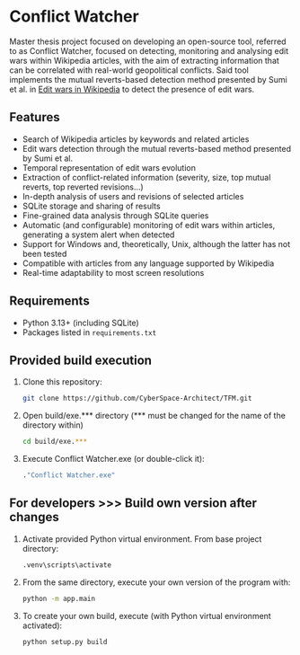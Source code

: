 # Conflict Watcher

Master thesis project focused on developing an open-source tool, 
referred to as Conflict Watcher, focused on detecting, monitoring
and analysing edit wars within Wikipedia articles, with
the aim of extracting information that can be correlated with 
real-world geopolitical conflicts. Said tool implements the 
mutual reverts-based detection method presented by Sumi et al. in 
[Edit wars in Wikipedia](https://ieeexplore.ieee.org/document/6113205) 
to detect the presence of edit wars.

## Features

- Search of Wikipedia articles by keywords and related articles 
- Edit wars detection through the mutual reverts-based method presented by Sumi et al.
- Temporal representation of edit wars evolution
- Extraction of conflict-related information (severity, size, top mutual reverts, top reverted revisions...)
- In-depth analysis of users and revisions of selected articles
- SQLite storage and sharing of results
- Fine-grained data analysis through SQLite queries
- Automatic (and configurable) monitoring of edit wars within articles, generating a system alert when detected 
- Support for Windows and, theoretically, Unix, although the latter has not been tested 
- Compatible with articles from any language supported by Wikipedia
- Real-time adaptability to most screen resolutions


## Requirements

- Python 3.13+ (including SQLite)
- Packages listed in `requirements.txt`

## Provided build execution

1. Clone this repository:
   ```bash
   git clone https://github.com/CyberSpace-Architect/TFM.git

2. Open build/exe.*** directory (*** must be changed for the name of the directory within)
   ```bash
   cd build/exe.*** 
   
3. Execute Conflict Watcher.exe (or double-click it):
    ```bash
    ."Conflict Watcher.exe"

## For developers >>> Build own version after changes 

1. Activate provided Python virtual environment. From base project directory:
   ```bash
   .venv\scripts\activate

2. From the same directory, execute your own version of the program with:
    ```bash
    python -m app.main
   
3. To create your own build, execute (with Python virtual environment activated):
    ```bash
    python setup.py build